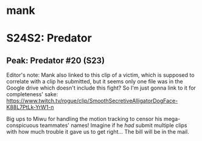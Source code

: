 # mank

# S24S2: Predator

## Peak: Predator #20 (S23)

Editor's note: Mank also linked to this clip of a victim, which is supposed to correlate with a clip he submitted, but it seems only one file was in the Google drive which doesn't include this fight? So I'm just gonna link to it for completeness' sake: https://www.twitch.tv/rogue/clip/SmoothSecretiveAlligatorDogFace-K88L7PtLk-YrW1-n

Big ups to Miwu for handling the motion tracking to censor his mega-conspicuous teammates' names! Imagine if he *had* submit multiple clips with how much trouble it gave us to get right... The bill will be in the mail.